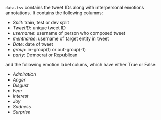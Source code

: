 `data.tsv` contains the tweet IDs along with interpersonal emotions annotations. It contains the following columns:

- *Split*: train, test or dev split
- *TweetID*: unique tweet ID 
- *username*: username of person who composed tweet
- *mentname*: username of target entity in tweet
- *Date*: date of tweet
- *group*: in-group(1) or out-group(-1)
- *party*: Democrat or Republican

and the following emotion label colums, which have either True or False:

- *Admiration*
- *Anger*
- *Disgust*
- *Fear*
- *Interest*
- *Joy*
- *Sadness*
- *Surprise*